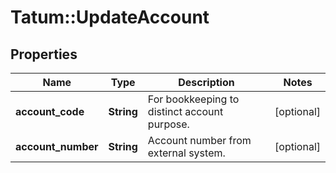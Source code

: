 # Tatum::UpdateAccount

## Properties
Name | Type | Description | Notes
------------ | ------------- | ------------- | -------------
**account_code** | **String** | For bookkeeping to distinct account purpose. | [optional] 
**account_number** | **String** | Account number from external system. | [optional] 

